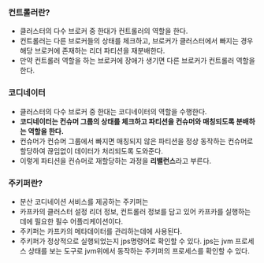 ### 컨트롤러란?
- 클러스터의 다수 브로커 중 한대가 컨트롤러의 역할을 한다.
- 컨트롤러는 다른 브로커들의 상태를 체크하고, 브로커가 클러스터에서 빠지는 경우 해당 브로커에 존재하는 리더 파티션을 재분배한다.
- 만약 컨트롤러 역할을 하는 브로커에 장애가 생기면 다른 브로커가 컨트롤러 역할을 한다.

### 코디네이터
- 클러스터의 다수 브로커 중 한대는 코디네이터의 역할을 수행한다.
- **코디네이터는 컨슈머 그룹의 상태를 체크하고 파티션을 컨슈머와 매칭되도록 분배하는 역할을 한다.**
- 컨슈머가 컨슈머 그룹에서 빠지면 매칭되지 않은 파티션을 정상 동작하는 컨슈머로 할당하여 끊임없이 데이터가 처리되도록 도와준다.
- 이렇게 파티션을 컨슈머로 재할당하는 과정을 **리밸런스**라고 부른다.

### 주키퍼란?
- 분산 코디네이션 서비스를 제공하는 주키퍼는
- 카프카의 클러스터 설정 리더 정보, 컨트롤러 정보를 담고 있어 카프카를 실행하는 데에 필요한 필수 어플리케이션이다.
- 주키퍼는 카프카의 메타데이터를 관리하는데에 사용된다.
- 주키퍼가 정상적으로 실행되었는지 jps명령어로 확인할 수 있다. jps는 jvm 프로세스 상태를 보는 도구로 jvm위에서 동작하는 주키퍼의 프로세스를 확인할 수 있다.
